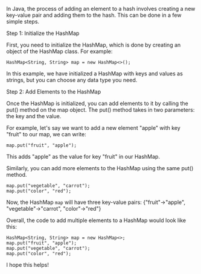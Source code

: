 In Java, the process of adding an element to a hash involves creating a new key-value pair and adding them to the hash. This can be done in a few simple steps.

Step 1: Initialize the HashMap

First, you need to initialize the HashMap, which is done by creating an object of the HashMap class. For example:

```
HashMap<String, String> map = new HashMap<>();
```

In this example, we have initialized a HashMap with keys and values as strings, but you can choose any data type you need.

Step 2: Add Elements to the HashMap

Once the HashMap is initialized, you can add elements to it by calling the put() method on the map object. The put() method takes in two parameters: the key and the value.

For example, let's say we want to add a new element "apple" with key "fruit" to our map, we can write:

```
map.put("fruit", "apple");
```

This adds "apple" as the value for key "fruit" in our HashMap.

Similarly, you can add more elements to the HashMap using the same put() method.

```
map.put("vegetable", "carrot");
map.put("color", "red");
```

Now, the HashMap `map` will have three key-value pairs: {"fruit"->"apple", "vegetable"->"carrot", "color"->"red"}

Overall, the code to add multiple elements to a HashMap would look like this:

``` 
HashMap<String, String> map = new HashMap<>;
map.put("fruit", "apple");
map.put("vegetable", "carrot");
map.put("color", "red");
``` 

I hope this helps!